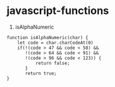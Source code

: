 # javascript-functions

1. isAlphaNumeric

```
function isAlphaNumeric(char) {
    let code = char.charCodeAt(0)
    if(!(code > 47 && code < 58) && 
       !(code > 64 && code < 91) && 
       !(code > 96 && code < 123)) {
           return false;
       }
       return true;
}
```
